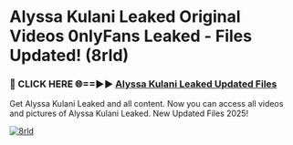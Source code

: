 # Alyssa Kulani Leaked Original Videos 0nlyFans Leaked - Files Updated! (8rld)

<h3>🔴 CLICK HERE 🌐==►► <a href="https://tinyurl.com/2jnfzry5" rel="nofollow">Alyssa Kulani Leaked Updated Files</a></h3>

Get Alyssa Kulani Leaked and all content. Now you can access all videos and pictures of Alyssa Kulani Leaked. New Updated Files 2025!

[![8rld](https://i.imgur.com/GyGTBgg.gif)](https://tinyurl.com/2jnfzry5)
